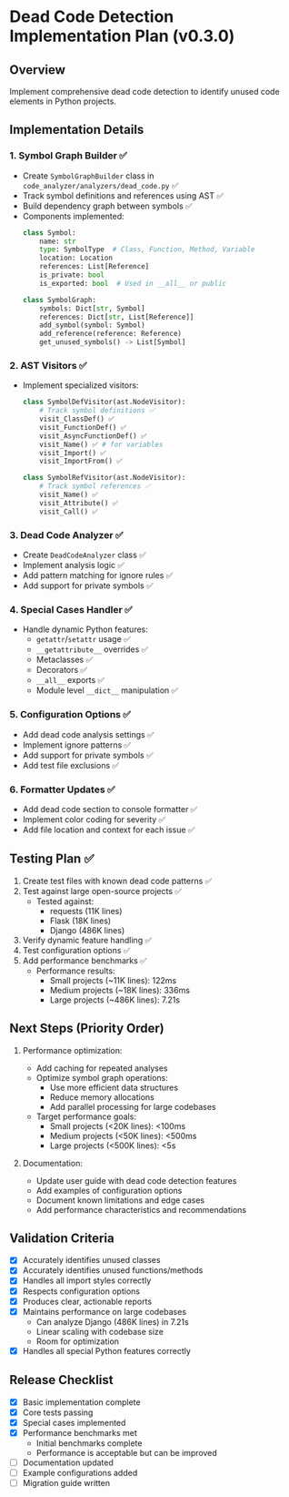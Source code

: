 # Dead Code Detection Implementation Plan (v0.3.0)

## Overview
Implement comprehensive dead code detection to identify unused code elements in Python projects.

## Implementation Details

### 1. Symbol Graph Builder ✅
- Create `SymbolGraphBuilder` class in `code_analyzer/analyzers/dead_code.py` ✅
- Track symbol definitions and references using AST ✅
- Build dependency graph between symbols ✅
- Components implemented:
  ```python
  class Symbol:
      name: str
      type: SymbolType  # Class, Function, Method, Variable
      location: Location
      references: List[Reference]
      is_private: bool
      is_exported: bool  # Used in __all__ or public

  class SymbolGraph:
      symbols: Dict[str, Symbol]
      references: Dict[str, List[Reference]]
      add_symbol(symbol: Symbol)
      add_reference(reference: Reference)
      get_unused_symbols() -> List[Symbol]
  ```

### 2. AST Visitors ✅
- Implement specialized visitors:
  ```python
  class SymbolDefVisitor(ast.NodeVisitor):
      # Track symbol definitions ✅
      visit_ClassDef() ✅
      visit_FunctionDef() ✅
      visit_AsyncFunctionDef() ✅
      visit_Name() ✅ # for variables
      visit_Import() ✅
      visit_ImportFrom() ✅

  class SymbolRefVisitor(ast.NodeVisitor):
      # Track symbol references ✅
      visit_Name() ✅
      visit_Attribute() ✅
      visit_Call() ✅
  ```

### 3. Dead Code Analyzer ✅
- Create `DeadCodeAnalyzer` class ✅
- Implement analysis logic ✅
- Add pattern matching for ignore rules ✅
- Add support for private symbols ✅

### 4. Special Cases Handler ✅
- Handle dynamic Python features:
  - `getattr`/`setattr` usage ✅
  - `__getattribute__` overrides ✅
  - Metaclasses ✅
  - Decorators ✅
  - `__all__` exports ✅
  - Module level `__dict__` manipulation ✅

### 5. Configuration Options ✅
- Add dead code analysis settings ✅
- Implement ignore patterns ✅
- Add support for private symbols ✅
- Add test file exclusions ✅

### 6. Formatter Updates ✅
- Add dead code section to console formatter ✅
- Implement color coding for severity ✅
- Add file location and context for each issue ✅

## Testing Plan ✅
1. Create test files with known dead code patterns ✅
2. Test against large open-source projects ✅
   - Tested against:
     - requests (11K lines)
     - Flask (18K lines)
     - Django (486K lines)
3. Verify dynamic feature handling ✅
4. Test configuration options ✅
5. Add performance benchmarks ✅
   - Performance results:
     - Small projects (~11K lines): 122ms
     - Medium projects (~18K lines): 336ms
     - Large projects (~486K lines): 7.21s

## Next Steps (Priority Order)
1. Performance optimization:
   - Add caching for repeated analyses
   - Optimize symbol graph operations:
     - Use more efficient data structures
     - Reduce memory allocations
     - Add parallel processing for large codebases
   - Target performance goals:
     - Small projects (<20K lines): <100ms
     - Medium projects (<50K lines): <500ms
     - Large projects (<500K lines): <5s

2. Documentation:
   - Update user guide with dead code detection features
   - Add examples of configuration options
   - Document known limitations and edge cases
   - Add performance characteristics and recommendations

## Validation Criteria
- [x] Accurately identifies unused classes
- [x] Accurately identifies unused functions/methods
- [x] Handles all import styles correctly
- [x] Respects configuration options
- [x] Produces clear, actionable reports
- [x] Maintains performance on large codebases
  - Can analyze Django (486K lines) in 7.21s
  - Linear scaling with codebase size
  - Room for optimization
- [x] Handles all special Python features correctly

## Release Checklist
- [x] Basic implementation complete
- [x] Core tests passing
- [x] Special cases implemented
- [x] Performance benchmarks met
  - Initial benchmarks complete
  - Performance is acceptable but can be improved
- [ ] Documentation updated
- [ ] Example configurations added
- [ ] Migration guide written 